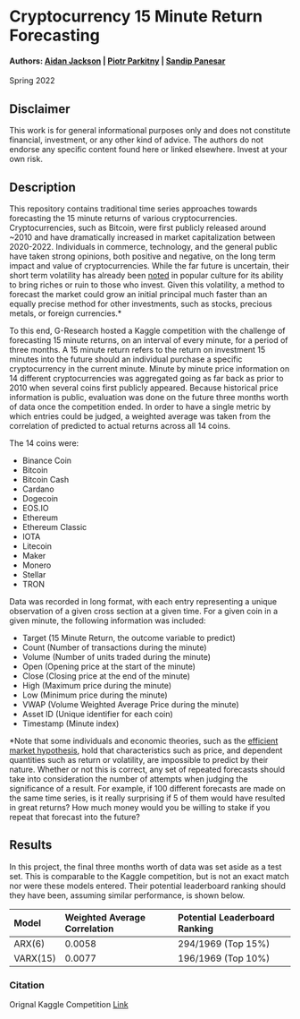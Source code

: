 Cryptocurrency 15 Minute Return Forecasting
====================================================

#### Authors: [Aidan Jackson](https://github.com/aidan-jackson-data) | [Piotr Parkitny](https://github.com/pparkitn) | [Sandip Panesar](https://github.com/sandzp)

Spring 2022

## Disclaimer

This work is for general informational purposes only and does not constitute financial, investment, or any other kind of advice. The authors do not endorse any specific content found here or linked elsewhere. Invest at your own risk.

## Description

This repository contains traditional time series approaches towards forecasting the 15 minute returns of various cryptocurrencies. Cryptocurrencies, such as Bitcoin, were first publicly released around ~2010 and have dramatically increased in market capitalization between 2020-2022. Individuals in commerce, technology, and the general public have taken strong opinions, both positive and negative, on the long term impact and value of cryptocurrencies. While the far future is uncertain, their short term volatility has already been [noted](https://www.youtube.com/watch?v=9MD77Us4_r4) in popular culture for its ability to bring riches or ruin to those who invest. Given this volatility, a method to forecast the market could grow an initial principal much faster than an equally precise method for other investments, such as stocks, precious metals, or foreign currencies.* 

To this end, G-Research hosted a Kaggle competition with the challenge of forecasting 15 minute returns, on an interval of every minute, for a period of three months. A 15 minute return refers to the return on investment 15 minutes into the future should an individual purchase a specific cryptocurrency in the current minute. Minute by minute price information on 14 different cryptocurrencies was aggregated going as far back as prior to 2010 when several coins first publicly appeared. Because historical price information is public, evaluation was done on the future three months worth of data once the competition ended. In order to have a single metric by which entries could be judged, a weighted average was taken from the correlation of predicted to actual returns across all 14 coins.

The 14 coins were:

* Binance Coin
* Bitcoin
* Bitcoin Cash
* Cardano
* Dogecoin
* EOS.IO
* Ethereum
* Ethereum Classic
* IOTA
* Litecoin
* Maker
* Monero
* Stellar
* TRON

Data was recorded in long format, with each entry representing a unique observation of a given cross section at a given time. For a given coin in a given minute, the following information was included:

* Target (15 Minute Return, the outcome variable to predict)
* Count (Number of transactions during the minute)
* Volume (Number of units traded during the minute)
* Open (Opening price at the start of the minute)
* Close (Closing price at the end of the minute)
* High (Maximum price during the minute)
* Low (Minimum price during the minute)
* VWAP (Volume Weighted Average Price during the minute)
* Asset ID (Unique identifier for each coin)
* Timestamp (Minute index)


*Note that some individuals and economic theories, such as the [efficient market hypothesis](https://en.wikipedia.org/wiki/Efficient-market_hypothesis), hold that characteristics such as price, and dependent quantities such as return or volatility, are impossible to predict by their nature. Whether or not this is correct, any set of repeated forecasts should take into consideration the number of attempts when judging the significance of a result. For example, if 100 different forecasts are made on the same time series, is it really surprising if 5 of them would have resulted in great returns? How much money would you be willing to stake if you repeat that forecast into the future?

## Results

In this project, the final three months worth of data was set aside as a test set. This is comparable to the Kaggle competition, but is not an exact match nor were these models entered. Their potential leaderboard ranking should they have been, assuming similar performance, is shown below.

|Model | Weighted Average Correlation | Potential Leaderboard Ranking |
|:------|:-------|:------------|
|ARX(6) |0.0058|294/1969 (Top 15%)|
|VARX(15) |0.0077|196/1969 (Top 10%)|
  
### Citation

Orignal Kaggle Competition [Link](https://www.kaggle.com/c/g-research-crypto-forecasting)
  
